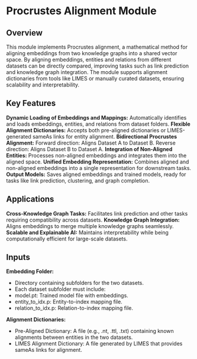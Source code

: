 # Procrustes Alignment Module

## Overview

This module implements Procrustes alignment, a mathematical method for aligning embeddings from two knowledge graphs into a shared vector space. By aligning embeddings, entities and relations from different datasets can be directly compared, improving tasks such as link prediction and knowledge graph integration. The module supports alignment dictionaries from tools like LIMES or manually curated datasets, ensuring scalability and interpretability.


## Key Features

**Dynamic Loading of Embeddings and Mappings:** Automatically identifies and loads embeddings, entities, and relations from dataset folders.
**Flexible Alignment Dictionaries:** Accepts both pre-aligned dictionaries or LIMES-generated sameAs links for entity alignment.
**Bidirectional Procrustes Alignment:** Forward direction: Aligns Dataset A to Dataset B. Reverse direction: Aligns Dataset B to Dataset A.
**Integration of Non-Aligned Entities:**  Processes non-aligned embeddings and integrates them into the aligned space.
**Unified Embedding Representation:**  Combines aligned and non-aligned embeddings into a single representation for downstream tasks.
**Output Models:** Saves aligned embeddings and trained models, ready for tasks like link prediction, clustering, and graph completion.


## Applications

**Cross-Knowledge Graph Tasks:** Facilitates link prediction and other tasks requiring compatibility across datasets.
**Knowledge Graph Integration:** Aligns embeddings to merge multiple knowledge graphs seamlessly.
**Scalable and Explainable AI:** Maintains interpretability while being computationally efficient for large-scale datasets.


## Inputs

**Embedding Folder:** 
- Directory containing subfolders for the two datasets.
- Each dataset subfolder must include:
- model.pt: Trained model file with embeddings.
- entity_to_idx.p: Entity-to-index mapping file.
- relation_to_idx.p: Relation-to-index mapping file.

**Alignment Dictionaries:** 
- Pre-Aligned Dictionary: A file (e.g., .nt, .ttl, .txt) containing known alignments between entities in the two datasets.
- LIMES Alignment Dictionary: A file generated by LIMES that provides sameAs links for alignment.
